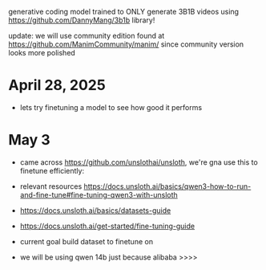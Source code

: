 generative coding model trained to ONLY generate 3B1B videos using https://github.com/DannyMang/3b1b library!

update: we will use community edition found at https://github.com/ManimCommunity/manim/ since community version looks more polished

# April 28, 2025
- lets try finetuning a model to see how good it performs 

# May 3
- came across https://github.com/unslothai/unsloth, we're gna use this to finetune efficiently:
- relevant resources https://docs.unsloth.ai/basics/qwen3-how-to-run-and-fine-tune#fine-tuning-qwen3-with-unsloth
- https://docs.unsloth.ai/basics/datasets-guide
- https://docs.unsloth.ai/get-started/fine-tuning-guide

- current goal build dataset to finetune on 
- we will be using qwen 14b just because alibaba >>>>